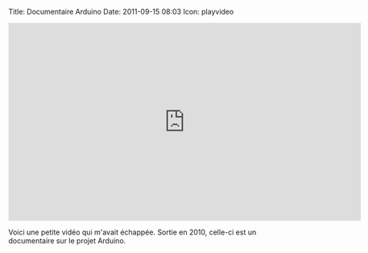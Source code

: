 Title: Documentaire Arduino
Date: 2011-09-15 08:03
Icon: playvideo


<iframe src="http://player.vimeo.com/video/18539129" width="700" height="393" frameborder="0" webkitAllowFullScreen mozallowfullscreen allowFullScreen></iframe>


Voici une petite vidéo qui m'avait échappée. Sortie en 2010, celle-ci
est un documentaire sur le projet Arduino.